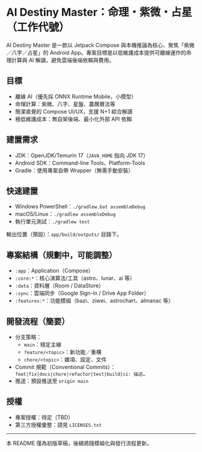 # AI Destiny Master：命理・紫微・占星（工作代號）

AI Destiny Master 是一款以 Jetpack Compose 與本機推論為核心、聚焦「紫微／八字／占星」的 Android App。專案目標是以低維護成本提供可離線運作的命理計算與 AI 解讀，避免雲端後端依賴與費用。

## 目標
- 離線 AI（優先採 ONNX Runtime Mobile，小模型）
- 命理計算：紫微、八字、星盤、農曆曆法等
- 簡潔直覺的 Compose UI/UX，支援 N+1 綜合解讀
- 極低維護成本：無自架後端、最小化外部 API 依賴

## 建置需求
- JDK：OpenJDK/Temurin 17（`JAVA_HOME` 指向 JDK 17）
- Android SDK：Command-line Tools、Platform-Tools
- Gradle：使用專案自帶 Wrapper（無需手動安裝）

## 快速建置
- Windows PowerShell：`./gradlew.bat assembleDebug`
- macOS/Linux：`./gradlew assembleDebug`
- 執行單元測試：`./gradlew test`

輸出位置（預設）：`app/build/outputs/` 目錄下。

## 專案結構（規劃中，可能調整）
- `:app`：Application（Compose）
- `:core:*`：核心演算法/工具（astro、lunar、ai 等）
- `:data`：資料層（Room / DataStore）
- `:sync`：雲端同步（Google Sign-In / Drive App Folder）
- `:features:*`：功能模組（bazi、ziwei、astrochart、almanac 等）

## 開發流程（簡要）
- 分支策略：
  - `main`：穩定主線
  - `feature/<topic>`：新功能／重構
  - `chore/<topic>`：雜項、設定、文件
- Commit 規範（Conventional Commits）：`feat|fix|docs|chore|refactor|test|build|ci: 描述…`
- 推送：預設推送至 `origin main`

## 授權
- 專案授權：待定（TBD）
- 第三方授權彙整：請見 `LICENSES.txt`

---
本 README 僅為初版草稿，後續將隨模組化與發行流程更新。

